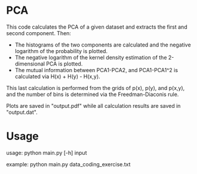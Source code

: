# PCA
This code calculates the PCA of a given dataset and extracts the first and second component.
Then:
- The histograms of the two components are calculated and the negative logarithm of the probability is plotted.
- The negative logarithm of the kernel density estimation of the 2-dimensional PCA is plotted.
- The mutual information between PCA1-PCA2, and PCA1-PCA1^2 is calculated via H(x) + H(y) - H(x,y).

This last calculation is performed from the grids of p(x), p(y), and p(x,y), and the number of bins is determined via the Freedman-Diaconis rule.

Plots are saved in "output.pdf" while all calculation results are saved in "output.dat".

# Usage
usage: python main.py [-h] input

example: python main.py data\_coding\_exercise.txt

